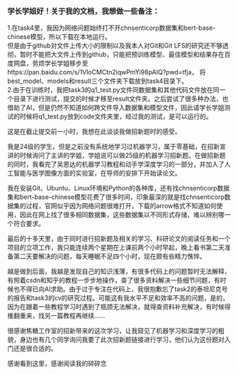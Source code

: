 ### 学长学姐好！关于我的文档，我想做一些备注：  
1.在task4里，我因为网络问题始终打不开chnsenticorp数据集和bert-base-chinese模型，所以下载在本地运行。  
但是由于github对文件上传大小的限制以及我本人对Git和Git LFS的研究还不够透彻，暂时不能把大文件上传到github，只能把预训练模型、最佳模型和结果存在百度网盘，劳烦学长学姐移步至https://pan.baidu.com/s/1VloCMCtn2iqwPmYi98pAIQ?pwd=tfja， 将best_model、models和result三个文件夹下载放到task4目录下。  
2.由于在训练时，我把task3的q1_test.py文件同数据集和其他代码文件放在同一个目录下进行测试，提交的时候才移至result文件夹。之后尝试了很多种办法，也借助了AI，但是仍然不知道如何跨文件导入数据集和模型文件，因此请学长学姐测试的时候将q1_test.py放到code文件夹里，经过我的测试，是可以运行的。  
  
这是在截止提交前一小时，我想在此谈谈我做招新题时的感受。  

我是24级的学生，但是之前没有系统地学习过机器学习，属于零基础，在招新宣讲的时候询问了主讲的学姐，学姐说可以做25级的机器学习招新题。在做招新题的同时，我看完了吴恩达的机器学习教程和动手学深度学习的一部分，并加入了人工智能与医学图像方面的实验室，在导师的安排下开始读论文。   

我在安装Git、Ubuntu、Linux环境和Python的各种库，还有找chnsenticorp数据集和bert-base-chinese模型花费了很多时间，印象最深的就是找chnsenticorp数据集的过程，官网似乎因为网络问题很难打开，下载的arrow格式不知道如何使用，因此在网上找了很多相同数据集，这些数据集以不同形式存储，难以辨别哪一个符合要求。  

最后的十多天里，由于同时进行招新题及相关的学习、科研论文的阅读任务和一个项目的立项工作，我只能连续两个星期在上课前两个小时早起，晚上看书第二天准备第二天要解决的问题，每天睡眠不足四个小时，现在颇有些精力憔悴。  

越是做到后面，我越是发现自己的知识浅薄，有很多代码上的问题暂时无法解释，有照着csdn和知乎的教程一步步地操作，查了很多资料解决一些细节问题，有时候也不得已向AI求助。由于过于专注在代码上，我很抱歉忘了task2的泰坦尼克号的报告和task3的cv的研究过程。可能这有我水平不足和效率不高的问题，是的，因为在跟着一些教程学习时遇到了瓶颈无法解决，就得查资料补充解决，有时候得推翻重来，找另一篇教程再继续......

很感谢焦糖工作室的招新带来的这次学习，让我窥见了机器学习和深度学习的粗貌，身边也有几个同学询问我要了此次招新题链接进行学习，他们认为这份题对入门还是很合适的。

感谢看到这里，感谢阅读我的碎碎念